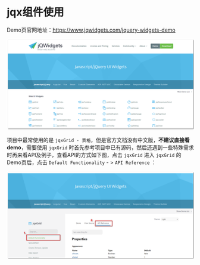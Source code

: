# jqx组件使用 

Demo页官网地址：https://www.jqwidgets.com/jquery-widgets-demo

![pic-1](../images/jqx-pic1.png)

项目中最常使用的是 `jqxGrid - 表格`，但是官方文档没有中文版，**不建议直接看demo**，需要使用 `jqxGrid` 时首先参考项目中已有源码，然后还遇到一些特殊需求时再来看API及例子，查看API的方式如下图，点击 `jqxGrid` 进入 `jqxGrid` 的Demo页后，点击 `Default Functionality` - > `API Reference` ： 

![pic2](../images/jqx-pic2.png)
